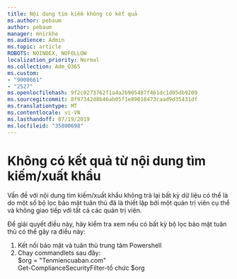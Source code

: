 ```yaml
---
title: Nội dung tìm kiếm không có kết quả
ms.author: pebaum
author: pebaum
manager: mnirkhe
ms.audience: Admin
ms.topic: article
ROBOTS: NOINDEX, NOFOLLOW
localization_priority: Normal
ms.collection: Adm_O365
ms.custom:
- "9000661"
- "2527"
ms.openlocfilehash: 9f2c0273762f1a4a2b905487f461dc1d05db9209
ms.sourcegitcommit: 8f97342d8b46ab05f1e89018473caad9d35431df
ms.translationtype: MT
ms.contentlocale: vi-VN
ms.lasthandoff: 07/19/2019
ms.locfileid: "35800698"
---
```

# <a name="no-results-from-content-searchexports"></a>Không có kết quả từ nội dung tìm kiếm/xuất khẩu

Vấn đề với nội dung tìm kiếm/xuất khẩu không trả lại bất kỳ dữ liệu có thể là do một số bộ lọc bảo mật tuân thủ đã là thiết lập bởi một quản trị viên cụ thể và không giao tiếp với tất cả các quản trị viên.

Để giải quyết điều này, hãy kiểm tra xem nếu có bất kỳ bộ lọc bảo mật tuân thủ có thể gây ra điều này:
1. Kết nối bảo mật và tuân thủ trung tâm Powershell
2. Chạy commandlets sau đây:
<br>$org = "Tenmiencuaban.com"
<br>Get-ComplianceSecurityFilter-tổ chức $org